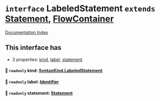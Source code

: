 # `interface` LabeledStatement `extends` [Statement](../interface.Statement/README.md), [FlowContainer](../interface.FlowContainer/README.md)

[Documentation Index](../README.md)

## This interface has

- 3 properties:
[kind](#-readonly-kind-syntaxkindlabeledstatement),
[label](#-readonly-label-identifier),
[statement](#-readonly-statement-statement)


#### 📄 `readonly` kind: [SyntaxKind.LabeledStatement](../enum.SyntaxKind/README.md#labeledstatement--256)



#### 📄 `readonly` label: [Identifier](../interface.Identifier/README.md)



#### 📄 `readonly` statement: [Statement](../interface.Statement/README.md)



